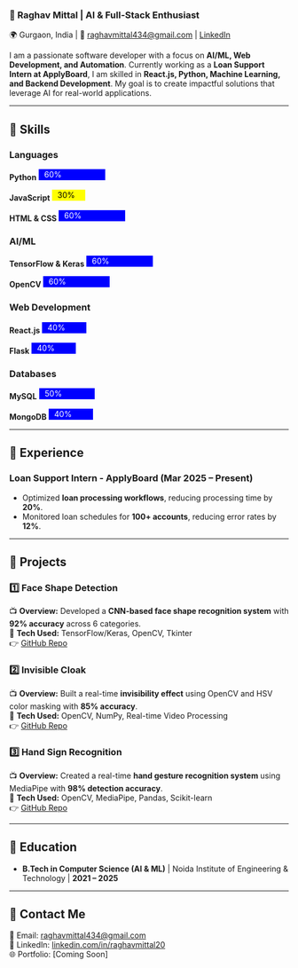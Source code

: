 ### **🚀 Raghav Mittal | AI & Full-Stack Enthusiast**
🌍 Gurgaon, India | 📧 raghavmittal434@gmail.com | [LinkedIn](https://www.linkedin.com/in/raghavmittal20/)  

I am a passionate software developer with a focus on **AI/ML, Web Development, and Automation**. Currently working as a **Loan Support Intern at ApplyBoard**, I am skilled in **React.js, Python, Machine Learning, and Backend Development**. My goal is to create impactful solutions that leverage AI for real-world applications.

---

## **🔹 Skills**

### **Languages**
**Python**
<svg width="200" height="20">
  <rect width="120" height="20" style="fill:blue;"></rect>
  <text x="10" y="15" fill="white">60%</text>
</svg>

**JavaScript**
<svg width="200" height="20">
  <rect width="60" height="20" style="fill:yellow;"></rect>
  <text x="10" y="15" fill="black">30%</text>
</svg>

**HTML & CSS**
<svg width="200" height="20">
  <rect width="120" height="20" style="fill:blue;"></rect>
  <text x="10" y="15" fill="white">60%</text>
</svg>

### **AI/ML**
**TensorFlow & Keras**
<svg width="200" height="20">
  <rect width="120" height="20" style="fill:blue;"></rect>
  <text x="10" y="15" fill="white">60%</text>
</svg>

**OpenCV**
<svg width="200" height="20">
  <rect width="120" height="20" style="fill:blue;"></rect>
  <text x="10" y="15" fill="white">60%</text>
</svg>

### **Web Development**
**React.js**
<svg width="200" height="20">
  <rect width="80" height="20" style="fill:blue;"></rect>
  <text x="10" y="15" fill="white">40%</text>
</svg>

**Flask**
<svg width="200" height="20">
  <rect width="80" height="20" style="fill:blue;"></rect>
  <text x="10" y="15" fill="white">40%</text>
</svg>

### **Databases**
**MySQL**
<svg width="200" height="20">
  <rect width="100" height="20" style="fill:blue;"></rect>
  <text x="10" y="15" fill="white">50%</text>
</svg>

**MongoDB**
<svg width="200" height="20">
  <rect width="80" height="20" style="fill:blue;"></rect>
  <text x="10" y="15" fill="white">40%</text>
</svg>

---

## **🔹 Experience**
### **Loan Support Intern - ApplyBoard (Mar 2025 – Present)**
- Optimized **loan processing workflows**, reducing processing time by **20%**.
- Monitored loan schedules for **100+ accounts**, reducing error rates by **12%**.

---

## **🔹 Projects**
### **1️⃣ Face Shape Detection**
📺 **Overview:** Developed a **CNN-based face shape recognition system** with **92% accuracy** across 6 categories.  
💪 **Tech Used:** TensorFlow/Keras, OpenCV, Tkinter  
👉 [GitHub Repo](https://github.com/raghav20mittal/face-shape-detection)  

### **2️⃣ Invisible Cloak**
📺 **Overview:** Built a real-time **invisibility effect** using OpenCV and HSV color masking with **85% accuracy**.  
💪 **Tech Used:** OpenCV, NumPy, Real-time Video Processing  
👉 [GitHub Repo](https://github.com/raghav20mittal/invisible-cloak)  

### **3️⃣ Hand Sign Recognition**
📺 **Overview:** Created a real-time **hand gesture recognition system** using MediaPipe with **98% detection accuracy**.  
💪 **Tech Used:** OpenCV, MediaPipe, Pandas, Scikit-learn  
👉 [GitHub Repo](https://github.com/raghav20mittal/signLanguage)  

---

## **🔹 Education**
- **B.Tech in Computer Science (AI & ML)** | Noida Institute of Engineering & Technology | **2021 – 2025**  

---

## **🔹 Contact Me**
📧 Email: [raghavmittal434@gmail.com](mailto:raghavmittal434@gmail.com)  
👤 LinkedIn: [linkedin.com/in/raghavmittal20](https://www.linkedin.com/in/raghavmittal20/)  
🌐 Portfolio: [Coming Soon]  
